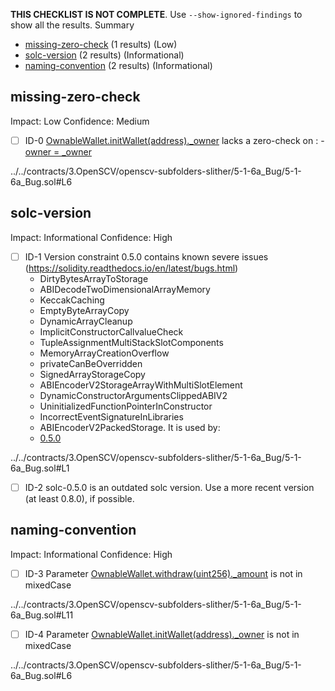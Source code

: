 **THIS CHECKLIST IS NOT COMPLETE**. Use `--show-ignored-findings` to show all the results.
Summary
 - [missing-zero-check](#missing-zero-check) (1 results) (Low)
 - [solc-version](#solc-version) (2 results) (Informational)
 - [naming-convention](#naming-convention) (2 results) (Informational)
## missing-zero-check
Impact: Low
Confidence: Medium
 - [ ] ID-0
[OwnableWallet.initWallet(address)._owner](../../contracts/3.OpenSCV/openscv-subfolders-slither/5-1-6a_Bug/5-1-6a_Bug.sol#L6) lacks a zero-check on :
		- [owner = _owner](../../contracts/3.OpenSCV/openscv-subfolders-slither/5-1-6a_Bug/5-1-6a_Bug.sol#L7)

../../contracts/3.OpenSCV/openscv-subfolders-slither/5-1-6a_Bug/5-1-6a_Bug.sol#L6


## solc-version
Impact: Informational
Confidence: High
 - [ ] ID-1
Version constraint 0.5.0 contains known severe issues (https://solidity.readthedocs.io/en/latest/bugs.html)
	- DirtyBytesArrayToStorage
	- ABIDecodeTwoDimensionalArrayMemory
	- KeccakCaching
	- EmptyByteArrayCopy
	- DynamicArrayCleanup
	- ImplicitConstructorCallvalueCheck
	- TupleAssignmentMultiStackSlotComponents
	- MemoryArrayCreationOverflow
	- privateCanBeOverridden
	- SignedArrayStorageCopy
	- ABIEncoderV2StorageArrayWithMultiSlotElement
	- DynamicConstructorArgumentsClippedABIV2
	- UninitializedFunctionPointerInConstructor
	- IncorrectEventSignatureInLibraries
	- ABIEncoderV2PackedStorage.
It is used by:
	- [0.5.0](../../contracts/3.OpenSCV/openscv-subfolders-slither/5-1-6a_Bug/5-1-6a_Bug.sol#L1)

../../contracts/3.OpenSCV/openscv-subfolders-slither/5-1-6a_Bug/5-1-6a_Bug.sol#L1


 - [ ] ID-2
solc-0.5.0 is an outdated solc version. Use a more recent version (at least 0.8.0), if possible.

## naming-convention
Impact: Informational
Confidence: High
 - [ ] ID-3
Parameter [OwnableWallet.withdraw(uint256)._amount](../../contracts/3.OpenSCV/openscv-subfolders-slither/5-1-6a_Bug/5-1-6a_Bug.sol#L11) is not in mixedCase

../../contracts/3.OpenSCV/openscv-subfolders-slither/5-1-6a_Bug/5-1-6a_Bug.sol#L11


 - [ ] ID-4
Parameter [OwnableWallet.initWallet(address)._owner](../../contracts/3.OpenSCV/openscv-subfolders-slither/5-1-6a_Bug/5-1-6a_Bug.sol#L6) is not in mixedCase

../../contracts/3.OpenSCV/openscv-subfolders-slither/5-1-6a_Bug/5-1-6a_Bug.sol#L6


